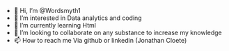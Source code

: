 - 👋 Hi, I’m @Wordsmyth1
- 👀 I’m interested in Data analytics and coding
- 🌱 I’m currently learning Html
- 💞️ I’m looking to collaborate on any substance to increase my knowledge
- 📫 How to reach me Via github or linkedin (Jonathan Cloete)

<!---
Wordsmyth1/Wordsmyth1 is a ✨ special ✨ repository because its `README.md` (this file) appears on your GitHub profile.
You can click the Preview link to take a look at your changes.
--->

